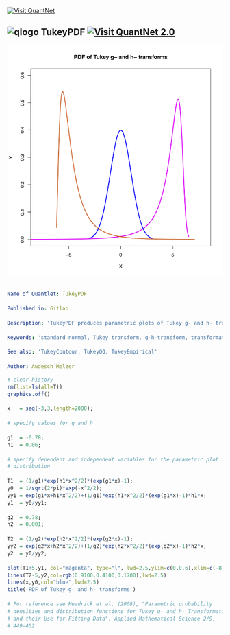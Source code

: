 [<img src="https://github.com/QuantLet/Styleguide-and-FAQ/blob/master/pictures/banner.png" width="888" alt="Visit QuantNet">](http://quantlet.de/)

## ![qlogo](http://quantnet.wiwi.hu-berlin.de/graphics/quantlogo.png) **TukeyPDF** [<img src="https://github.com/QuantLet/Styleguide-and-FAQ/blob/master/pictures/QN2.png" width="60" alt="Visit QuantNet 2.0">](http://quantlet.de/)

![Picture1](TukeyPDF.png)

```yaml

Name of Quantlet: TukeyPDF

Published in: Gitlab

Description: 'TukeyPDF produces parametric plots of Tukey g- and h- transformed variables.'

Keywords: 'standard normal, Tukey transform, g-h-transform, transformation, visualisation'

See also: 'TukeyContour, TukeyQQ, TukeyEmpirical'

Author: Awdesch Melzer
```


```R
# clear history
rm(list=ls(all=T))
graphics.off()

x   = seq(-3,3,length=2000);

# specify values for g and h

g1  = -0.78;
h1  = 0.06;

# specify dependent and independent variables for the parametric plot of a
# distribution

T1  = (1/g1)*exp(h1*x^2/2)*(exp(g1*x)-1);      
y0  = 1/sqrt(2*pi)*exp(-x^2/2);
yy1 = exp(g1*x+h1*x^2/2)+(1/g1)*exp(h1*x^2/2)*(exp(g1*x)-1)*h1*x;
y1  = y0/yy1;    

g2  = 0.78;
h2  = 0.001;

T2  = (1/g2)*exp(h2*x^2/2)*(exp(g2*x)-1);    
yy2 = exp(g2*x+h2*x^2/2)+(1/g2)*exp(h2*x^2/2)*(exp(g2*x)-1)*h2*x;
y2  = y0/yy2;  

plot(T1+5,y1, col="magenta", type="l", lwd=2.5,ylim=c(0,0.6),xlim=c(-8,8),xlab="X", ylab="Y")
lines(T2-5,y2,col=rgb(0.9100,0.4100,0.1700),lwd=2.5)
lines(x,y0,col="blue",lwd=2.5)
title('PDF of Tukey g- and h- transforms')

# For reference see Headrick et al. (2008), "Parametric probability
# densities and distribution functions for Tukey g- and h- Transformations
# and their Use for Fitting Data", Applied Mathematical Science 2/9,
# 449-462.

```
